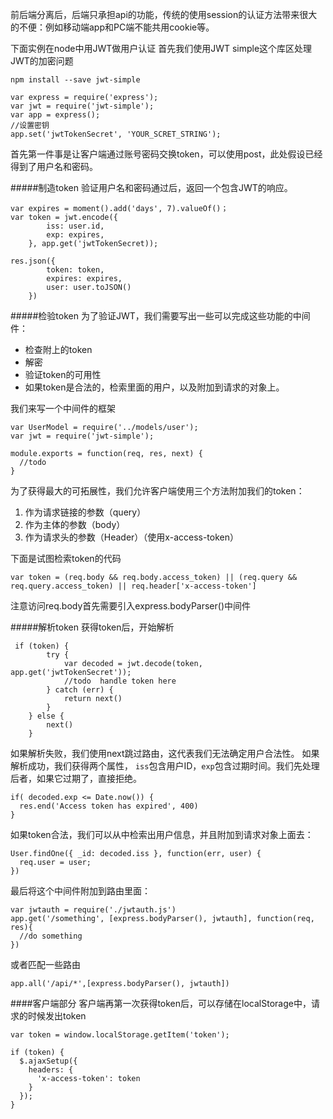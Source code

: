 前后端分离后，后端只承担api的功能，传统的使用session的认证方法带来很大的不便：例如移动端app和PC端不能共用cookie等。

下面实例在node中用JWT做用户认证
首先我们使用JWT simple这个库区处理JWT的加密问题
```
npm install --save jwt-simple
```
```
var express = require('express');
var jwt = require('jwt-simple');
var app = express();
//设置密钥
app.set('jwtTokenSecret', 'YOUR_SCRET_STRING');
```
首先第一件事是让客户端通过账号密码交换token，可以使用post，此处假设已经得到了用户名和密码。
  
#####制造token
验证用户名和密码通过后，返回一个包含JWT的响应。
```
var expires = moment().add('days', 7).valueOf()；
var token = jwt.encode({
        iss: user.id,
        exp: expires,
    }, app.get('jwtTokenSecret));

res.json({
        token: token,
        expires: expires,
        user: user.toJSON()
    })
```
#####检验token
为了验证JWT，我们需要写出一些可以完成这些功能的中间件：
- 检查附上的token
- 解密
- 验证token的可用性
- 如果token是合法的，检索里面的用户，以及附加到请求的对象上。

我们来写一个中间件的框架
```
var UserModel = require('../models/user');
var jwt = require('jwt-simple');

module.exports = function(req, res, next) {
  //todo
}
```
为了获得最大的可拓展性，我们允许客户端使用三个方法附加我们的token： 
1. 作为请求链接的参数（query）
2. 作为主体的参数（body）
3. 作为请求头的参数（Header）（使用x-access-token）

下面是试图检索token的代码
```
var token = (req.body && req.body.access_token) || (req.query && req.query.access_token) || req.header['x-access-token']
```
注意访问req.body首先需要引入express.bodyParser()中间件

#####解析token
获得token后，开始解析
```
 if (token) {
        try {
            var decoded = jwt.decode(token, app.get('jwtTokenSecret'));
            //todo  handle token here
        } catch (err) {
            return next()
        }
    } else {
        next()
    }
```
如果解析失败，我们使用next跳过路由，这代表我们无法确定用户合法性。
如果解析成功，我们获得两个属性， ```iss```包含用户ID，```exp```包含过期时间。我们先处理后者，如果它过期了，直接拒绝。
```
if( decoded.exp <= Date.now()) {
  res.end('Access token has expired', 400)
}
```
如果token合法，我们可以从中检索出用户信息，并且附加到请求对象上面去：
```
User.findOne({ _id: decoded.iss }, function(err, user) {
  req.user = user;
})
```

最后将这个中间件附加到路由里面：
```
var jwtauth = require('./jwtauth.js')
app.get('/something', [express.bodyParser(), jwtauth], function(req, res){
  //do something
})
```
或者匹配一些路由
```
app.all('/api/*',[express.bodyParser(), jwtauth])
```

####客户端部分
客户端再第一次获得token后，可以存储在localStorage中，请求的时候发出token
```
var token = window.localStorage.getItem('token');

if (token) {
  $.ajaxSetup({
    headers: {
      'x-access-token': token
    }
  });
}
```
